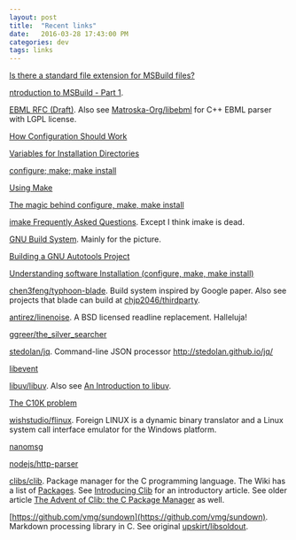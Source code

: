 ```yaml
---
layout: post
title:  "Recent links"
date:   2016-03-28 17:43:00 PM
categories: dev
tags: links
---
```


[Is there a standard file extension for MSBuild files?](http://stackoverflow.com/questions/2007689/is-there-a-standard-file-extension-for-msbuild-files)

[ntroduction to MSBuild - Part 1](http://www.codeproject.com/Articles/465087/Introduction-to-MSBuild-Part).

[EBML RFC (Draft)](https://matroska.org/technical/specs/rfc/index.html). Also see [Matroska-Org/libebml](https://github.com/Matroska-Org/libebml) for C++ EBML parser with LGPL license.

[How Configuration Should Work](https://www.gnu.org/prep/standards/html_node/Configuration.html)

[Variables for Installation Directories](https://www.gnu.org/prep/standards/html_node/Directory-Variables.html)

[configure; make; make install](http://tldp.org/LDP/LG/current/smith.html)

[Using Make](http://tldp.org/HOWTO/Software-Building-HOWTO-3.html)

[The magic behind configure, make, make install](https://robots.thoughtbot.com/the-magic-behind-configure-make-make-install)

[imake Frequently Asked Questions](http://www.snake.net/software/imake-stuff/imake-faq.html). Except I think imake is dead.

[GNU Build System](https://en.wikipedia.org/wiki/GNU_Build_System). Mainly for the picture.

[Building a GNU Autotools Project](http://inti.sourceforge.net/tutorial/libinti/autotoolsproject.html)

[Understanding software Installation (configure, make, make install)](http://www.codecoffee.com/tipsforlinux/articles/27.html)

[chen3feng/typhoon-blade](https://github.com/chen3feng/typhoon-blade/). Build system inspired by Google paper. Also see projects that blade can build at [chjp2046/thirdparty](https://github.com/chjp2046/thirdparty).

[antirez/linenoise](https://github.com/antirez/linenoise). A BSD licensed readline replacement. Halleluja!

[ggreer/the_silver_searcher](https://github.com/ggreer/the_silver_searcher)

[stedolan/jq](https://github.com/stedolan/jq). Command-line JSON processor http://stedolan.github.io/jq/

[libevent](http://libevent.org/)

[libuv/libuv](https://github.com/libuv/libuv). Also see [An Introduction to libuv](http://nikhilm.github.io/uvbook/introduction.html).

[The C10K problem](http://www.kegel.com/c10k.html)

[wishstudio/flinux](https://github.com/wishstudio/flinux). Foreign LINUX is a dynamic binary translator and a Linux system call interface emulator for the Windows platform.

[nanomsg](https://github.com/nanomsg/nanomsg)

[nodejs/http-parser](https://github.com/nodejs/http-parser)

[clibs/clib](https://github.com/clibs/clib). Package manager for the C programming language. The Wiki has a list of [Packages](https://github.com/clibs/clib/wiki/Packages). See [Introducing Clib](https://medium.com/@tjholowaychuk/introducing-clib-b32e6e769cb3#.t6bd5p3qo) for an introductory article. See older article [The Advent of Clib: the C Package Manager](https://blog.ashworth.in/the-advent-of-clib-the-c-package-manager/) as well.

[https://github.com/vmg/sundown](https://github.com/vmg/sundown). Markdown processing library in C. See original [upskirt/libsoldout](http://fossil.instinctive.eu/libsoldout/index).
